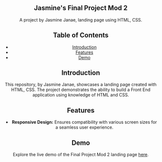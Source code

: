 <div align="center">
 

  <h2 align="center">Jasmine's Final Project Mod 2</h2>

A project by Jasmine Janae, landing page using HTML, CSS.

## Table of Contents

- [Introduction](#introduction)
- [Features](#features)
- [Demo](#demo)


## Introduction

This repository, by Jasmine Janae, showcases a landing page created with HTML, CSS. The project demonstrates the ability to build a Front End application using knowledge of HTML and CSS.


## Features

- **Responsive Design:** Ensures compatibility with various screen sizes for a seamless user experience.

## Demo

Explore the live demo of the Final Project Mod 2 landing page [here](https://mod2-final-project2.netlify.app).



</div>

